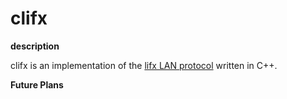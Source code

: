 # clifx

**description**

clifx is an implementation of the [lifx LAN protocol](https://lan.developer.lifx.com/docs) written in C++.

**Future Plans**

